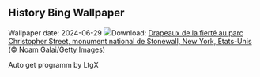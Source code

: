 ## History Bing Wallpaper
Wallpaper date: 2024-06-29
![](https://www.bing.com/th?id=OHR.ChristopherPark_FR-CA0383341384_UHD.jpg&w=1000)Download: [Drapeaux de la fierté au parc Christopher Street, monument national de Stonewall, New York, États-Unis (© Noam Galai/Getty Images)](https://www.bing.com/th?id=OHR.ChristopherPark_FR-CA0383341384_UHD.jpg)

Auto get programm by LtgX
